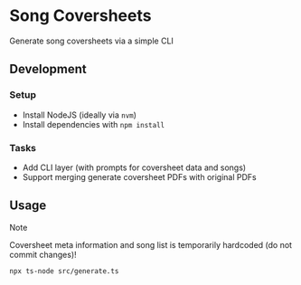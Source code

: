 # Song Coversheets

Generate song coversheets via a simple CLI

## Development

### Setup

- Install NodeJS (ideally via `nvm`)
- Install dependencies with `npm install`

### Tasks

- Add CLI layer (with prompts for coversheet data and songs)
- Support merging generate coversheet PDFs with original PDFs

## Usage

> [!Note]
> Coversheet meta information and song list is temporarily hardcoded (do not commit changes)!

```bash
npx ts-node src/generate.ts
```
